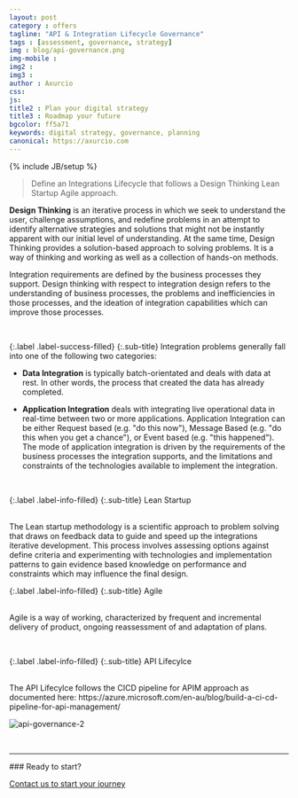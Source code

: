 ```yaml
---
layout: post
category : offers
tagline: "API & Integration Lifecycle Governance"
tags : [assessment, governance, strategy]
img : blog/api-governance.png
img-mobile : 
img2 : 
img3 : 
author : Axurcio
css: 
js: 
title2 : Plan your digital strategy
title3 : Roadmap your future
bgcolor: ff5a71
keywords: digital strategy, governance, planning
canonical: https://axurcio.com
---
```

{% include JB/setup %}

> Define an Integrations Lifecycle that follows a Design Thinking Lean Startup Agile approach.   
<!--more-->

**Design Thinking** is an iterative process in which we seek to understand the user, challenge assumptions, and redefine problems in an attempt to identify alternative strategies and solutions that might not be instantly apparent with our initial level of understanding. At the same time, Design Thinking provides a solution-based approach to solving problems. It is a way of thinking and working as well as a collection of hands-on methods.

Integration requirements are defined by the business processes they support. Design thinking with respect to integration design refers to the understanding of business processes, the problems and inefficiencies in those processes, and the ideation of integration capabilities which can improve those processes.  

<br />

{:.label .label-success-filled}
{:.sub-title}
Integration problems generally fall into one of the following two categories:
<br />

* **Data Integration** is typically batch-orientated and deals with data at rest. In other words, the process that created the data has already completed.

* **Application Integration** deals with integrating live operational data in real-time between two or more applications. Application Integration can be either Request based (e.g. "do this now"), Message Based (e.g. "do this when you get a chance"), or Event based (e.g. "this happened"). The mode of application integration is driven by the requirements of the business processes the integration supports, and the limitations and constraints of the technologies available to implement the integration.    

<br />

{:.label .label-info-filled}
{:.sub-title}
Lean Startup

<br /> 
The Lean startup methodology is a scientific approach to problem solving that draws on feedback data to guide and speed up the integrations iterative development. This process involves assessing options against define criteria and experimenting with technologies and implementation patterns to gain evidence based knowledge on performance and constraints which may influence the final design.

{:.label .label-info-filled}
{:.sub-title}
Agile  
<br />   

Agile is a way of working, characterized by frequent and incremental delivery of product, ongoing reassessment of and adaptation of plans.  


<br />

{:.label .label-info-filled}
{:.sub-title}
API Lifecylce

<br /> 
The API Lifecylce follows the CICD pipeline for APIM approach as documented here: https://azure.microsoft.com/en-au/blog/build-a-ci-cd-pipeline-for-api-management/ 

![api-governance-2](https://user-images.githubusercontent.com/662868/147716938-572ee89f-9166-4225-984e-ab2dba81cf90.png)


<br />
<hr />
### Ready to start?  

[Contact us to start your journey](/contact)